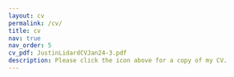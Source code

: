 ```yaml
---
layout: cv
permalink: /cv/
title: cv
nav: true
nav_order: 5
cv_pdf: JustinLidardCVJan24-3.pdf
description: Please click the icon above for a copy of my CV.
---
```

